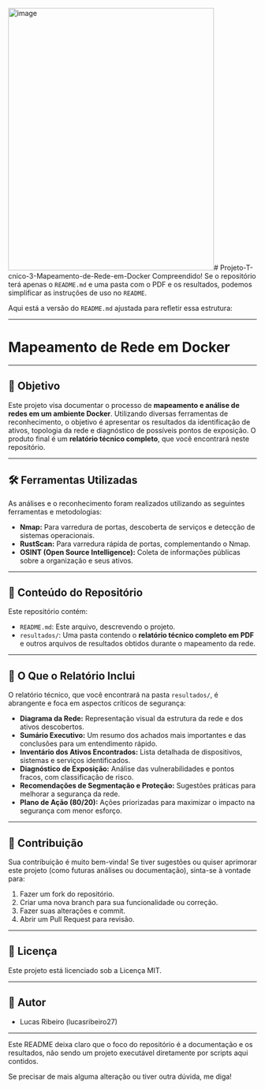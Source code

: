 <img width="417" height="532" alt="image" src="https://github.com/user-attachments/assets/b3aa3da5-1905-4699-8df7-a2af73a63c26" /># Projeto-T-cnico-3-Mapeamento-de-Rede-em-Docker
Compreendido! Se o repositório terá apenas o `README.md` e uma pasta com o PDF e os resultados, podemos simplificar as instruções de uso no `README`.

Aqui está a versão do `README.md` ajustada para refletir essa estrutura:

---

# Mapeamento de Rede em Docker

---

## 🎯 Objetivo

Este projeto visa documentar o processo de **mapeamento e análise de redes em um ambiente Docker**. Utilizando diversas ferramentas de reconhecimento, o objetivo é apresentar os resultados da identificação de ativos, topologia da rede e diagnóstico de possíveis pontos de exposição. O produto final é um **relatório técnico completo**, que você encontrará neste repositório.

---

## 🛠️ Ferramentas Utilizadas

As análises e o reconhecimento foram realizados utilizando as seguintes ferramentas e metodologias:

* **Nmap:** Para varredura de portas, descoberta de serviços e detecção de sistemas operacionais.
* **RustScan:** Para varredura rápida de portas, complementando o Nmap.
* **OSINT (Open Source Intelligence):** Coleta de informações públicas sobre a organização e seus ativos.

---

## 📂 Conteúdo do Repositório

Este repositório contém:

* `README.md`: Este arquivo, descrevendo o projeto.
* `resultados/`: Uma pasta contendo o **relatório técnico completo em PDF** e outros arquivos de resultados obtidos durante o mapeamento da rede.


---

## 📝 O Que o Relatório Inclui

O relatório técnico, que você encontrará na pasta `resultados/`, é abrangente e foca em aspectos críticos de segurança:

* **Diagrama da Rede:** Representação visual da estrutura da rede e dos ativos descobertos.
* **Sumário Executivo:** Um resumo dos achados mais importantes e das conclusões para um entendimento rápido.
* **Inventário dos Ativos Encontrados:** Lista detalhada de dispositivos, sistemas e serviços identificados.
* **Diagnóstico de Exposição:** Análise das vulnerabilidades e pontos fracos, com classificação de risco.
* **Recomendações de Segmentação e Proteção:** Sugestões práticas para melhorar a segurança da rede.
* **Plano de Ação (80/20):** Ações priorizadas para maximizar o impacto na segurança com menor esforço.

---

## 🤝 Contribuição

Sua contribuição é muito bem-vinda! Se tiver sugestões ou quiser aprimorar este projeto (como futuras análises ou documentação), sinta-se à vontade para:

1.  Fazer um fork do repositório.
2.  Criar uma nova branch para sua funcionalidade ou correção.
3.  Fazer suas alterações e commit.
4.  Abrir um Pull Request para revisão.

---

## 📄 Licença

Este projeto está licenciado sob a Licença MIT.

---

## 👤 Autor

* Lucas Ribeiro (lucasribeiro27)

---

Este README deixa claro que o foco do repositório é a documentação e os resultados, não sendo um projeto executável diretamente por scripts aqui contidos.

Se precisar de mais alguma alteração ou tiver outra dúvida, me diga!
